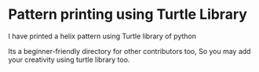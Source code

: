 # Pattern printing using Turtle Library

I have printed a helix pattern using Turtle library of python

Its a beginner-friendly directory for other contributors too, 
So you may add your creativity using turtle library too.